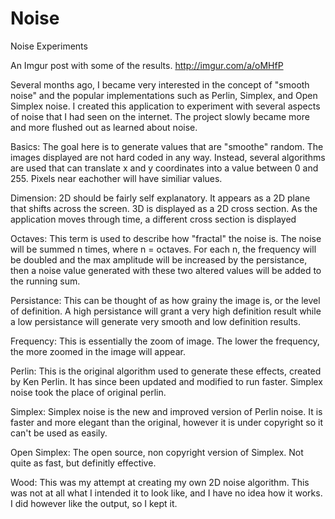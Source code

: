 # Noise
Noise Experiments

An Imgur post with some of the results.
http://imgur.com/a/oMHfP

Several months ago, I became very interested in the concept of "smooth noise" and the popular implementations such as Perlin, Simplex, and Open Simplex noise. I created this application to experiment with several aspects of noise that I had seen on the internet. The project slowly became more and more flushed out as learned about noise.

Basics:
	The goal here is to generate values that are "smoothe" random. The images displayed are not hard coded in any way. Instead, several algorithms are used that can translate x and y coordinates into a value between 0 and 255. Pixels near eachother will have similiar values.

Dimension:
	2D should be fairly self explanatory. It appears as a 2D plane that shifts across the screen.
	3D is displayed as a 2D cross section. As the application moves through time, a different cross section is displayed

Octaves:
	This term is used to describe how "fractal" the noise is. The noise will be summed n times, where n = octaves. For each n, the frequency will be doubled and the max amplitude will be increased by the persistance, then a noise value generated with these two altered values will be added to the running sum.
	
Persistance:
	This can be thought of as how grainy the image is, or the level of definition. A high persistance will grant a very high definition result while a low persistance will generate very smooth and low definition results.

Frequency:
	This is essentially the zoom of image. The lower the frequency, the more zoomed in the image will appear.
	
Perlin:
	This is the original algorithm used to generate these effects, created by Ken Perlin. It has since been updated and modified to run faster. Simplex noise took the place of original perlin.
	
Simplex:
	Simplex noise is the new and improved version of Perlin noise. It is faster and more elegant than the original, however it is under copyright so it can't be used as easily.
	
Open Simplex:
	The open source, non copyright version of Simplex. Not quite as fast, but definitly effective.

Wood: This was my attempt at creating my own 2D noise algorithm. This was not at all what I intended it to look like, and I have no idea how it works. I did however like the output, so I kept it.
